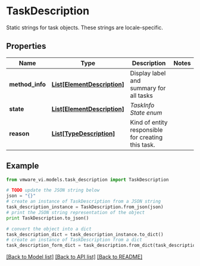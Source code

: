 # TaskDescription

Static strings for task objects.  These strings are locale-specific. 

## Properties
Name | Type | Description | Notes
------------ | ------------- | ------------- | -------------
**method_info** | [**List[ElementDescription]**](ElementDescription.md) | Display label and summary for all tasks  | 
**state** | [**List[ElementDescription]**](ElementDescription.md) | *TaskInfo State enum*  | 
**reason** | [**List[TypeDescription]**](TypeDescription.md) | Kind of entity responsible for creating this task.  | 

## Example

```python
from vmware_vi.models.task_description import TaskDescription

# TODO update the JSON string below
json = "{}"
# create an instance of TaskDescription from a JSON string
task_description_instance = TaskDescription.from_json(json)
# print the JSON string representation of the object
print TaskDescription.to_json()

# convert the object into a dict
task_description_dict = task_description_instance.to_dict()
# create an instance of TaskDescription from a dict
task_description_form_dict = task_description.from_dict(task_description_dict)
```
[[Back to Model list]](../README.md#documentation-for-models) [[Back to API list]](../README.md#documentation-for-api-endpoints) [[Back to README]](../README.md)


